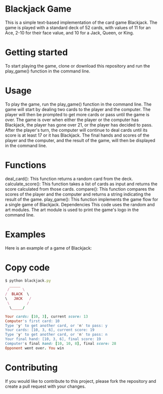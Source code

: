 # Blackjack Game
This is a simple text-based implementation of the card game Blackjack. The game is played with a standard deck of 52 cards, with values of 11 for an Ace, 2-10 for their face value, and 10 for a Jack, Queen, or King.

# Getting started
To start playing the game, clone or download this repository and run the play_game() function in the command line.

# Usage
To play the game, run the play_game() function in the command line. The game will start by dealing two cards to the player and the computer. The player will then be prompted to get more cards or pass until the game is over. The game is over when either the player or the computer has Blackjack, the player has gone over 21, or the player has decided to pass. After the player's turn, the computer will continue to deal cards until its score is at least 17 or it has Blackjack. The final hands and scores of the player and the computer, and the result of the game, will then be displayed in the command line.

# Functions
deal_card(): This function returns a random card from the deck.
calculate_score(): This function takes a list of cards as input and returns the score calculated from those cards.
compare(): This function compares the scores of the player and the computer and returns a string indicating the result of the game.
play_game(): This function implements the game flow for a single game of Blackjack.
Dependencies
This code uses the random and art modules. The art module is used to print the game's logo in the command line.

# Examples
Here is an example of a game of Blackjack:

# Copy code
```ruby
$ python blackjack.py
  _____
 /      \
/  BLACK  \
\   JACK   /
 \        /
  \_____/

Your cards: [10, 3], current score: 13
Computer's first card: 10
Type 'y' to get another card, or 'n' to pass: y
Your cards: [10, 3, 6], current score: 19
Type 'y' to get another card, or 'n' to pass: n
Your final hand: [10, 3, 6], final score: 19
Computer's final hand: [10, 10, 8], final score: 28
Opponent went over. You win
```
# Contributing
If you would like to contribute to this project, please fork the repository and create a pull request with your changes.
